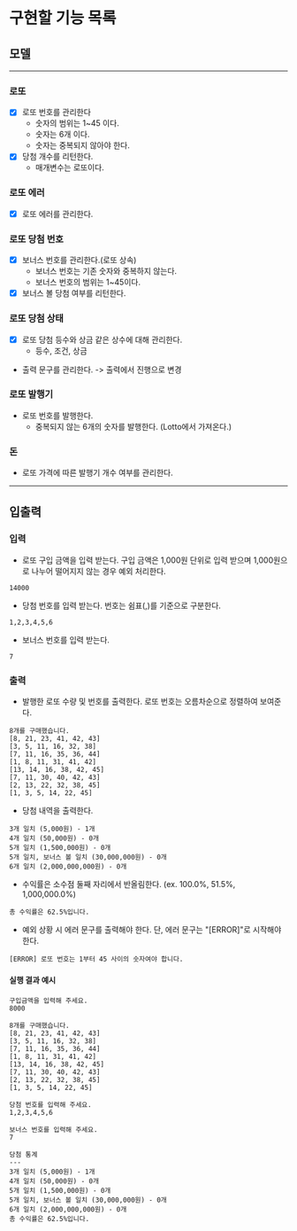# 구현할 기능 목록

## 모델

---

### 로또
-[x] 로또 번호를 관리한다
    - 숫자의 범위는 1~45 이다.
    - 숫자는 6개 이다.
    - 숫자는 중복되지 않아야 한다.
-[x] 당첨 개수를 리턴한다.
  - 매개변수는 로또이다. 
### 로또 에러
-[x] 로또 에러를 관리한다.


### 로또 당첨 번호
-[x] 보너스 번호를 관리한다.(로또 상속)
    - 보너스 번호는 기존 숫자와 중복하지 않는다.
    - 보너스 번호의 범위는 1~45이다.
-[x] 보너스 볼 당첨 여부를 리턴한다.

### 로또 당첨 상태
-[x] 로또 당첨 등수와 상금 같은 상수에 대해 관리한다.
  - 등수, 조건, 상금

- 출력 문구를 관리한다. -> 출력에서 진행으로 변경

### 로또 발행기
- 로또 번호를 발행한다.
    - 중복되지 않는 6개의 숫자를 발행한다. (Lotto에서 가져온다.)

### 돈
- 로또 가격에 따른 발행기 개수 여부를 관리한다.

---
## 입출력

### 입력

- 로또 구입 금액을 입력 받는다. 구입 금액은 1,000원 단위로 입력 받으며 1,000원으로 나누어 떨어지지 않는 경우 예외 처리한다.

```
14000
```

- 당첨 번호를 입력 받는다. 번호는 쉼표(,)를 기준으로 구분한다.

```
1,2,3,4,5,6
```

- 보너스 번호를 입력 받는다.

```
7
```

### 출력

- 발행한 로또 수량 및 번호를 출력한다. 로또 번호는 오름차순으로 정렬하여 보여준다.

```
8개를 구매했습니다.
[8, 21, 23, 41, 42, 43] 
[3, 5, 11, 16, 32, 38] 
[7, 11, 16, 35, 36, 44] 
[1, 8, 11, 31, 41, 42] 
[13, 14, 16, 38, 42, 45] 
[7, 11, 30, 40, 42, 43] 
[2, 13, 22, 32, 38, 45] 
[1, 3, 5, 14, 22, 45]
```

- 당첨 내역을 출력한다.

```
3개 일치 (5,000원) - 1개
4개 일치 (50,000원) - 0개
5개 일치 (1,500,000원) - 0개
5개 일치, 보너스 볼 일치 (30,000,000원) - 0개
6개 일치 (2,000,000,000원) - 0개
```

- 수익률은 소수점 둘째 자리에서 반올림한다. (ex. 100.0%, 51.5%, 1,000,000.0%)

```
총 수익률은 62.5%입니다.
```

- 예외 상황 시 에러 문구를 출력해야 한다. 단, 에러 문구는 "[ERROR]"로 시작해야 한다.

```
[ERROR] 로또 번호는 1부터 45 사이의 숫자여야 합니다.
```

#### 실행 결과 예시

```
구입금액을 입력해 주세요.
8000

8개를 구매했습니다.
[8, 21, 23, 41, 42, 43] 
[3, 5, 11, 16, 32, 38] 
[7, 11, 16, 35, 36, 44] 
[1, 8, 11, 31, 41, 42] 
[13, 14, 16, 38, 42, 45] 
[7, 11, 30, 40, 42, 43] 
[2, 13, 22, 32, 38, 45] 
[1, 3, 5, 14, 22, 45]

당첨 번호를 입력해 주세요.
1,2,3,4,5,6

보너스 번호를 입력해 주세요.
7

당첨 통계
---
3개 일치 (5,000원) - 1개
4개 일치 (50,000원) - 0개
5개 일치 (1,500,000원) - 0개
5개 일치, 보너스 볼 일치 (30,000,000원) - 0개
6개 일치 (2,000,000,000원) - 0개
총 수익률은 62.5%입니다.
```
